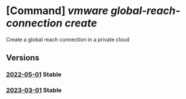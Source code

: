 # [Command] _vmware global-reach-connection create_

Create a global reach connection in a private cloud

## Versions

### [2022-05-01](/Resources/mgmt-plane/L3N1YnNjcmlwdGlvbnMve30vcmVzb3VyY2Vncm91cHMve30vcHJvdmlkZXJzL21pY3Jvc29mdC5hdnMvcHJpdmF0ZWNsb3Vkcy97fS9nbG9iYWxyZWFjaGNvbm5lY3Rpb25zL3t9/2022-05-01.xml) **Stable**

<!-- mgmt-plane /subscriptions/{}/resourcegroups/{}/providers/microsoft.avs/privateclouds/{}/globalreachconnections/{} 2022-05-01 -->

### [2023-03-01](/Resources/mgmt-plane/L3N1YnNjcmlwdGlvbnMve30vcmVzb3VyY2Vncm91cHMve30vcHJvdmlkZXJzL21pY3Jvc29mdC5hdnMvcHJpdmF0ZWNsb3Vkcy97fS9nbG9iYWxyZWFjaGNvbm5lY3Rpb25zL3t9/2023-03-01.xml) **Stable**

<!-- mgmt-plane /subscriptions/{}/resourcegroups/{}/providers/microsoft.avs/privateclouds/{}/globalreachconnections/{} 2023-03-01 -->
